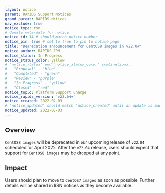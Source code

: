 ```yaml
---
layout: notice
parent: RAPIDS Support Notices
grand_parent: RAPIDS Notices
nav_exclude: true
notice_type: rsn
# Update meta-data for notice
notice_id: 14 # should match notice number
notice_pin: true # set to true to pin to notice page
title: "Deprecation announcement for CentOS8 images in v22.04"
notice_author: RAPIDS TPM
notice_status: In Progress
notice_status_color: yellow
# 'notice_status' and 'notice_status_color' combinations:
#   "Proposal" - "blue"
#   "Completed" - "green"
#   "Review" - "purple"
#   "In Progress" - "yellow"
#   "Closed" - "red"
notice_topic: Platform Support Change
notice_rapids_version: "v22.04+"
notice_created: 2022-02-03
# 'notice_updated' should match 'notice_created' until an update is made
notice_updated: 2022-02-03
---
```


## Overview

`CentOS8 images` will be deprecated in our upcoming release of `v22.04`
scheduled for April 2022. After the `v22.04` release, users should expect 
that support for `CentOS8 images` may be dropped at any point.

## Impact

Users should plan to move to `CentOS7 images` as soon as possible.  Further details will be shared in RSN notices as they become available.


